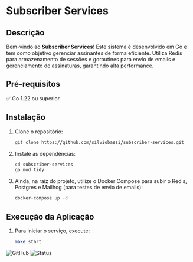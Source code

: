 # Subscriber Services

## Descrição

Bem-vindo ao **Subscriber Services**! Este sistema é desenvolvido em Go e tem como objetivo gerenciar assinantes de forma eficiente. Utiliza Redis para armazenamento de sessões e goroutines para envio de emails e gerenciamento de assinaturas, garantindo alta performance.

## Pré-requisitos

✅ Go 1.22 ou superior

## Instalação

1. Clone o repositório:
    ```sh
    git clone https://github.com/silviobassi/subscriber-services.git
    ```

2. Instale as dependências:
    ```sh
    cd subscriber-services
    go mod tidy
    ```

3. Ainda, na raiz do projeto, utilize o Docker Compose para subir o Redis, Postgres e Mailhog (para testes de envio de emails):
    ```sh
    docker-compose up -d
    ```

## Execução da Aplicação

1. Para iniciar o serviço, execute:
   ```sh
   make start
   ```
![GitHub](https://img.shields.io/badge/GitHub-E7SubscriberServices-blue?logo=github)
![Status](https://img.shields.io/badge/Status-Em%20Desenvolvimento-orange)
